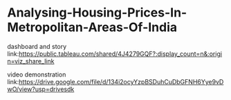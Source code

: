 # Analysing-Housing-Prices-In-Metropolitan-Areas-Of-India

dashboard and story link:https://public.tableau.com/shared/4J4279GQF?:display_count=n&:origin=viz_share_link

video demonstration link:https://drive.google.com/file/d/134i2ocyYzpBSDuhCuDbGFNH6Yye9vDwO/view?usp=drivesdk
